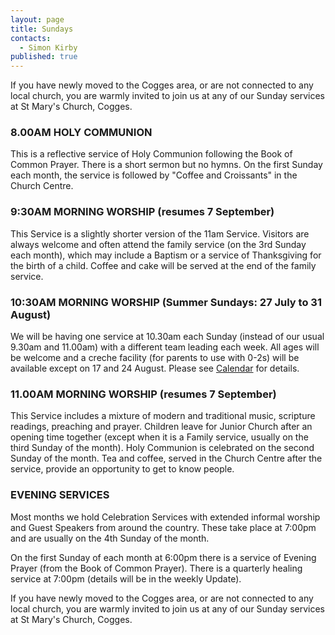 ```yaml
---
layout: page
title: Sundays
contacts: 
  - Simon Kirby
published: true
---
```


If you have newly moved to the Cogges area, or are not connected to any local church, you are warmly invited to join us at any of our Sunday services at St Mary's Church, Cogges.

### 8.00AM HOLY COMMUNION
This is a reflective service of Holy Communion following the Book of Common Prayer. There is a short sermon but no hymns. On the first Sunday each month, the service is followed by "Coffee and Croissants" in the Church Centre.

### 9:30AM MORNING WORSHIP (resumes 7 September)
This Service is a slightly shorter version of the 11am Service. Visitors are always welcome and often attend the family service (on the 3rd Sunday each month), which may include a Baptism or a service of Thanksgiving for the birth of a child. Coffee and cake will be served at the end of the family service.

### 10:30AM MORNING WORSHIP (Summer Sundays: 27 July to 31 August)
We will be having one service at 10.30am each Sunday (instead of our usual 9.30am and 11.00am) with a different team leading each week.  All ages will be welcome and a creche facility (for parents to use with 0-2s) will be available except on 17 and 24 August.  Please see <a href="events.html">Calendar</a> for details.

### 11.00AM MORNING WORSHIP (resumes 7 September)
This Service includes a mixture of modern and traditional music, scripture readings, preaching and prayer. Children leave for Junior Church after an opening time together (except when it is a Family service, usually on the third Sunday of the month). Holy Communion is celebrated on the second Sunday of the month. Tea and coffee, served in the Church Centre after the service, provide an opportunity to get to know people.

### EVENING SERVICES
Most months we hold Celebration Services with extended informal worship and Guest Speakers from around the country. These take place at 7:00pm and are usually on the 4th Sunday of the month.

On the first Sunday of each month at 6:00pm there is a service of Evening Prayer (from the Book of Common Prayer). There is a quarterly healing service at 7:00pm (details will be in the weekly Update).

If you have newly moved to the Cogges area, or are not connected to any local church, you are warmly invited to join us at any of our Sunday services at St Mary's Church, Cogges.
